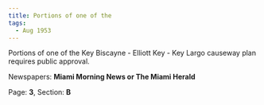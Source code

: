 ```yaml
---  
title: Portions of one of the  
tags:  
  - Aug 1953  
---  
```

  
Portions of one of the Key Biscayne - Elliott Key - Key Largo causeway plan requires public approval.  
  
Newspapers: **Miami Morning News or The Miami Herald**  
  
Page: **3**, Section: **B** 

